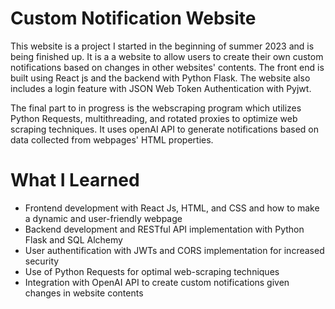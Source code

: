 # Custom Notification Website

This website is a project I started in the beginning of summer 2023 and is being finished up. It is a a website to allow users to create their own custom notifications based on changes in other websites' contents. The front end is built using React js and the backend with Python Flask. The website also includes a login feature with JSON Web Token Authentication with Pyjwt. 

The final part to in progress is the webscraping program which utilizes Python Requests, multithreading, and rotated proxies to optimize web scraping techniques. It uses openAI API to generate notifications based on data collected from webpages' HTML properties. 

# What I Learned
* Frontend development with React Js, HTML, and CSS and how to make a dynamic and user-friendly webpage
* Backend development and RESTful API implementation with Python Flask and SQL Alchemy
* User authentification with JWTs and CORS implementation for increased security
* Use of Python Requests for optimal web-scraping techniques
* Integration with OpenAI API to create custom notifications given changes in website contents

